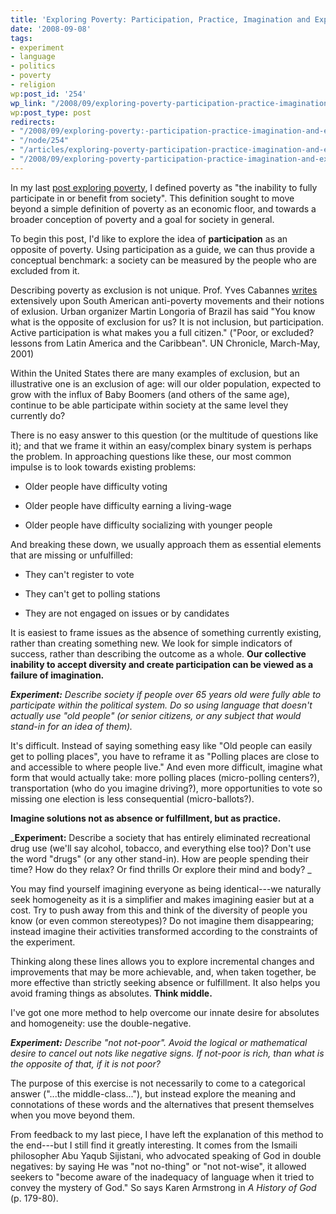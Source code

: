 ```yaml
---
title: 'Exploring Poverty: Participation, Practice, Imagination and Exploration'
date: '2008-09-08'
tags:
- experiment
- language
- politics
- poverty
- religion
wp:post_id: '254'
wp_link: "/2008/09/exploring-poverty-participation-practice-imagination-and-exploration/"
wp:post_type: post
redirects:
- "/2008/09/exploring-poverty:-participation-practice-imagination-and-exploration/"
- "/node/254"
- "/articles/exploring-poverty-participation-practice-imagination-and-exploration"
- "/2008/09/exploring-poverty-participation-practice-imagination-and-exploration/"
---
```


In my last [post exploring poverty](http://island94.org/node/235/), I defined poverty as "the inability to fully participate in or benefit from society". This definition sought to move beyond a simple definition of poverty as an economic floor, and towards a broader conception of poverty and a goal for society in general.

To begin this post, I'd like to explore the idea of **participation** as an opposite of poverty. Using participation as a guide, we can thus provide a conceptual benchmark: a society can be measured by the people who are excluded from it.

Describing poverty as exclusion is not unique. Prof. Yves Cabannes [writes](http://findarticles.com/p/articles/mi_m1309/is_1_38/ai_80497140/pg_1?tag=artBody;col1) extensively upon South American anti-poverty movements and their notions of exlusion. Urban organizer Martin Longoria of Brazil has said "You know what is the opposite of exclusion for us? It is not inclusion, but participation. Active participation is what makes you a full citizen." ("Poor, or excluded? lessons from Latin America and the Caribbean". UN Chronicle, March-May, 2001)

Within the United States there are many examples of exclusion, but an illustrative one is an exclusion of age: will our older population, expected to grow with the influx of Baby Boomers (and others of the same age), continue to be able participate within society at the same level they currently do?

There is no easy answer to this question (or the multitude of questions like it); and that we frame it within an easy/complex binary system is perhaps the problem. In approaching questions like these, our most common impulse is to look towards existing problems:

- Older people have difficulty voting

- Older people have difficulty earning a living-wage

- Older people have difficulty socializing with younger people

And breaking these down, we usually approach them as essential elements that are missing or unfulfilled:

- They can't register to vote

- They can't get to polling stations

- They are not engaged on issues or by candidates

It is easiest to frame issues as the absence of something currently existing, rather than creating something new. We look for simple indicators of success, rather than describing the outcome as a whole. **Our collective inability to accept diversity and create participation can be viewed as a failure of imagination.**

_**Experiment:** Describe society if people over 65 years old were fully able to participate within the political system. Do so using language that doesn't actually use "old people" (or senior citizens, or any subject that would stand-in for an idea of them)._

It's difficult. Instead of saying something easy like "Old people can easily get to polling places", you have to reframe it as "Polling places are close to and accessible to where people live." And even more difficult, imagine what form that would actually take: more polling places (micro-polling centers?), transportation (who do you imagine driving?), more opportunities to vote so missing one election is less consequential (micro-ballots?).

**Imagine solutions not as absence or fulfillment, but as practice.**

_**Experiment:** Describe a society that has entirely eliminated recreational drug use (we'll say alcohol, tobacco, and everything else too)? Don't use the word "drugs" (or any other stand-in). How are people spending their time? How do they relax? Or find thrills Or explore their mind and body? _

You may find yourself imagining everyone as being identical---we naturally seek homogeneity as it is a simplifier and makes imagining easier but at a cost. Try to push away from this and think of the diversity of people you know (or even common stereotypes)? Do not imagine them disappearing; instead imagine their activities transformed according to the constraints of the experiment.

Thinking along these lines allows you to explore incremental changes and improvements that may be more achievable, and, when taken together, be more effective than strictly seeking absence or fulfillment. It also helps you avoid framing things as absolutes. **Think middle.**

I've got one more method to help overcome our innate desire for absolutes and homogeneity: use the double-negative.

_**Experiment:** Describe "not not-poor". Avoid the logical or mathematical desire to cancel out nots like negative signs. If not-poor is rich, than what is the opposite of that, if it is not poor?_

The purpose of this exercise is not necessarily to come to a categorical answer ("...the middle-class..."), but instead explore the meaning and connotations of these words and the alternatives that present themselves when you move beyond them.

From feedback to my last piece, I have left the explanation of this method to the end---but I still find it greatly interesting. It comes from the Ismaili philosopher Abu Yaqub Sijistani, who advocated speaking of God in double negatives: by saying He was "not no-thing" or "not not-wise", it allowed seekers to "become aware of the inadequacy of language when it tried to convey the mystery of God." So says Karen Armstrong in _A History of God_ (p. 179-80).
